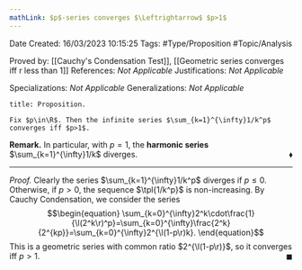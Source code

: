 ```yaml
---
mathLink: $p$-series converges $\Leftrightarrow$ $p>1$
---
```


<div class="topSpace"></div>

Date Created: 16/03/2023 10:15:25
Tags: #Type/Proposition #Topic/Analysis

Proved by: [[Cauchy's Condensation Test]], [[Geometric series converges iff r less than 1]]
References: <i>Not Applicable</i>
Justifications: <i>Not Applicable</i>

Specializations: <i>Not Applicable</i>
Generalizations: <i>Not Applicable</i>

``` ad-Proposition
title: Proposition.

Fix $p\in\R$. Then the infinite series $\sum_{k=1}^{\infty}1/k^p$ converges iff $p>1$.

```

<b>Remark.</b> In particular, with $p=1$, the <b>harmonic series</b> $\sum_{k=1}^{\infty}1/k$ diverges.<span style="float:right;">$\blacklozenge$</span>

---

<i>Proof.</i> Clearly the series $\sum_{k=1}^{\infty}1/k^p$ diverges if $p\leq0$. Otherwise, if $p>0$, the sequence $\tpl{1/k^p}$ is non-increasing. By Cauchy Condensation, we consider the series
$$\begin{equation}
    \sum_{k=0}^{\infty}2^k\cdot\frac{1}{\l(2^k\r)^p}=\sum_{k=0}^{\infty}\frac{2^k}{2^{kp}}=\sum_{k=0}^{\infty}2^{\l(1-p\r)k}.
\end{equation}$$
This is a geometric series with common ratio $2^{\l(1-p\r)}$, so it converges iff $p>1$.<span style="float:right;">$\blacksquare$</span>
